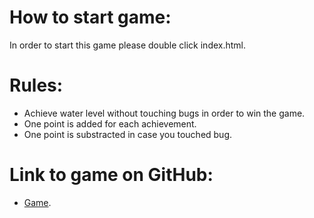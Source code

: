 # How to start game:

In order to start this game please double click index.html.

# Rules:

* Achieve water level without touching bugs in order to win the game. 
* One point is added for each achievement. 
* One point is substracted in case you touched bug.

# Link to game on GitHub:

* [Game](https://peckalo.github.io/arcade_game/).









